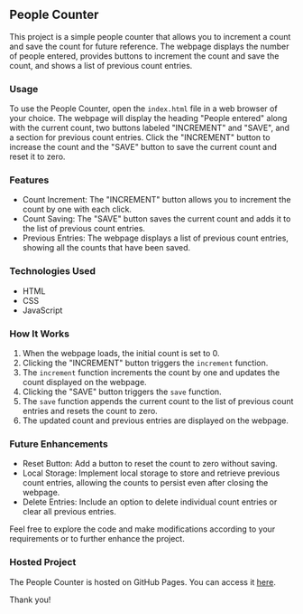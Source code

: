## People Counter

This project is a simple people counter that allows you to increment a count and save the count for future reference. The webpage displays the number of people entered, provides buttons to increment the count and save the count, and shows a list of previous count entries.

### Usage
To use the People Counter, open the `index.html` file in a web browser of your choice. The webpage will display the heading "People entered" along with the current count, two buttons labeled "INCREMENT" and "SAVE", and a section for previous count entries. Click the "INCREMENT" button to increase the count and the "SAVE" button to save the current count and reset it to zero.

### Features
- Count Increment: The "INCREMENT" button allows you to increment the count by one with each click.
- Count Saving: The "SAVE" button saves the current count and adds it to the list of previous count entries.
- Previous Entries: The webpage displays a list of previous count entries, showing all the counts that have been saved.

### Technologies Used
- HTML
- CSS
- JavaScript

### How It Works
1. When the webpage loads, the initial count is set to 0.
2. Clicking the "INCREMENT" button triggers the `increment` function.
3. The `increment` function increments the count by one and updates the count displayed on the webpage.
4. Clicking the "SAVE" button triggers the `save` function.
5. The `save` function appends the current count to the list of previous count entries and resets the count to zero.
6. The updated count and previous entries are displayed on the webpage.

### Future Enhancements
- Reset Button: Add a button to reset the count to zero without saving.
- Local Storage: Implement local storage to store and retrieve previous count entries, allowing the counts to persist even after closing the webpage.
- Delete Entries: Include an option to delete individual count entries or clear all previous entries.

Feel free to explore the code and make modifications according to your requirements or to further enhance the project.

### Hosted Project
The People Counter is hosted on GitHub Pages. You can access it [here](https://utkarshkrishna2004.github.io/People-Counter/).

Thank you!
